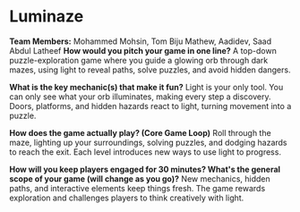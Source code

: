 # Luminaze

**Team Members:** Mohammed Mohsin, Tom Biju Mathew, Aadidev, Saad Abdul Latheef
**How would you pitch your game in one line?**
A top-down puzzle-exploration game where you guide a glowing orb through dark mazes, using light to reveal paths, solve puzzles, and avoid hidden dangers.

**What is the key mechanic(s) that make it fun?**
Light is your only tool. You can only see what your orb illuminates, making every step a discovery. Doors, platforms, and hidden hazards react to light, turning movement into a puzzle.

**How does the game actually play? (Core Game Loop)**
Roll through the maze, lighting up your surroundings, solving puzzles, and dodging hazards to reach the exit. Each level introduces new ways to use light to progress.

**How will you keep players engaged for 30 minutes? What's the general scope of your game (will change as you go)?**
New mechanics, hidden paths, and interactive elements keep things fresh. The game rewards exploration and challenges players to think creatively with light.
